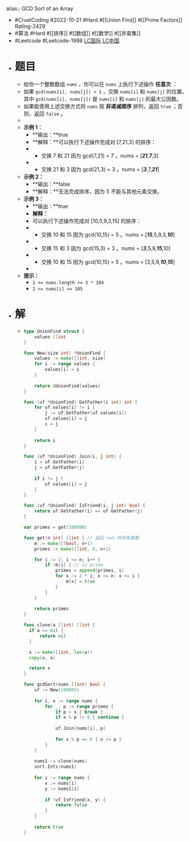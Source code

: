 alias:: GCD Sort of an Array

- #CruelCoding #2022-10-21 #Hard #[[Union Find]] #[[Prime Factors]] Rating-2429
- #算法 #Hard #[[排序]] #[[数组]] #[[数学]] #[[并查集]]
- #Leetcode #Leetcode-1998 [LC国际](https://leetcode.com/problems/gcd-sort-of-an-array/) [LC中国](https://leetcode.cn/problems/gcd-sort-of-an-array/)
- # 题目
	- 给你一个整数数组 `nums` ，你可以在 `nums` 上执行下述操作 **任意次** ：
	- 如果 `gcd(nums[i], nums[j]) > 1` ，交换 `nums[i]` 和 `nums[j]` 的位置。其中 `gcd(nums[i], nums[j])` 是 `nums[i]` 和 `nums[j]` 的最大公因数。
	- 如果能使用上述交换方式将 `nums` 按 **非递减顺序** 排列，返回 `true` ；否则，返回 `false` 。
	-
	- **示例 1：**
		- **输出：**true
		- **解释：**可以执行下述操作完成对 [7,21,3] 的排序：
		- - 交换 7 和 21 因为 gcd(7,21) = 7 。nums = [***21***,***7***,3]
		- - 交换 21 和 3 因为 gcd(21,3) = 3 。nums = [***3***,7,***21***]
	- **示例 2：**
		- **输出：**false
		- **解释：**无法完成排序，因为 5 不能与其他元素交换。
	- **示例 3：**
		- **输出：**true
		- **解释：**
		- 可以执行下述操作完成对 [10,5,9,3,15] 的排序：
		- - 交换 10 和 15 因为 gcd(10,15) = 5 。nums = [***15***,5,9,3,***10***]
		- - 交换 15 和 3 因为 gcd(15,3) = 3 。nums = [***3***,5,9,***15***,10]
		- - 交换 10 和 15 因为 gcd(10,15) = 5 。nums = [3,5,9,***10***,***15***]
		-
	- **提示：**
		- `1 <= nums.length <= 3 * 104`
		- `2 <= nums[i] <= 105`
- # 解
	- ```go
	  type UnionFind struct {
	      values []int
	  }
	  
	  func New(size int) *UnionFind {
	      values := make([]int, size)
	      for i := range values {
	          values[i] = i
	      }
	      
	      return &UnionFind{values}
	  }
	  
	  func (uf *UnionFind) GetFather(i int) int {
	      for uf.values[i] != i {
	          j := uf.GetFather(uf.values[i])
	          uf.values[i] = j
	          i = j
	      }
	      
	      return i
	  }
	  
	  func (uf *UnionFind) Join(i, j int) {
	      i = uf.GetFather(i)
	      j = uf.GetFather(j)
	      
	      if i != j {
	          uf.values[i] = j
	      }
	  }
	  
	  func (uf *UnionFind) IsFriend(i, j int) bool {
	      return uf.GetFather(i) == uf.GetFather(j)
	  }
	  
	  var primes = get(100000)
	  
	  func get(n int) []int { // 返回 <=n 的所有素数
	      m := make([]bool, n+1)
	      primes := make([]int, 0, n+1)
	  
	      for i := 2; i <= n; i++ {
	          if !m[i] { // is prime
	              primes = append(primes, i)
	              for x := 2 * i; x <= n; x += i {
	                  m[x] = true
	              }
	          }
	      }
	      
	      return primes
	  }
	  
	  func clone(a []int) []int {
	  	if a == nil {
	  		return nil
	  	}
	  
	  	x := make([]int, len(a))
	  	copy(x, a)
	  
	  	return x
	  }
	  
	  func gcdSort(nums []int) bool {
	      uf := New(100005)
	          
	      for i, x := range nums {
	          for _, p := range primes {
	              if p > x { break }
	              if x % p != 0 { continue }
	              
	              uf.Join(nums[i], p)
	              
	              for x % p == 0 { x /= p }
	          }
	      }
	      
	      nums1 := clone(nums)
	      sort.Ints(nums1)
	      
	      for i := range nums {
	          x := nums[i]
	          y := nums1[i]
	          
	          if !uf.IsFriend(x, y) {
	              return false
	          }
	      }
	      
	      return true
	  }
	  ```